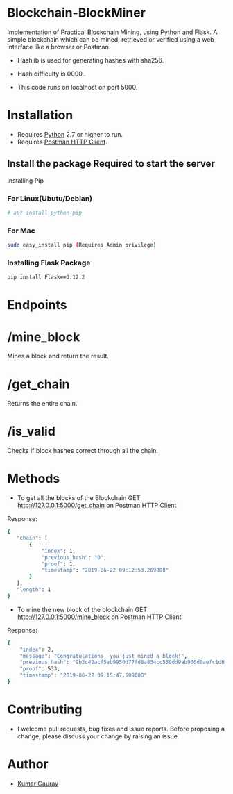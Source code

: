 # Blockchain-BlockMiner
Implementation of Practical Blockchain Mining, using Python and Flask.
A simple blockchain which can be mined, retrieved or verified using a web interface like a browser or Postman.

- Hashlib is used for generating hashes with sha256.

- Hash difficulty is 0000..

- This code runs on localhost on port 5000.



 # Installation

- Requires [Python](https://www.python.org/downloads/) 2.7 or higher to run.
- Requires [Postman HTTP Client](https://www.getpostman.com/).





## Install the package Required to start the server

Installing Pip
### For Linux(Ubutu/Debian)

```sh
# apt install python-pip
```

### For Mac
```sh
sudo easy_install pip (Requires Admin privilege)
```

### Installing Flask Package
```sh
pip install Flask==0.12.2
```

# Endpoints
# /mine_block
Mines a block and return the result.

# /get_chain
Returns the entire chain.

# /is_valid
Checks if block hashes correct through all the chain.

# Methods
- To get all the blocks of the Blockchain
 GET http://127.0.0.1:5000/get_chain on Postman HTTP Client
 
 Response:
 ```sh
 {
    "chain": [
        {
            "index": 1,
            "previous_hash": "0",
            "proof": 1,
            "timestamp": "2019-06-22 09:12:53.269000"
        }
    ],
    "length": 1
}
 ```
- To mine the new block of the blockchain
GET http://127.0.0.1:5000/mine_block on Postman HTTP Client

Response:
```sh
{
    "index": 2,
    "message": "Congratulations, you just mined a block!",
    "previous_hash": "9b2c42acf5eb9950d77fd8a834cc559dd9ab900d0aefc1d6f10fff3c54a14a90",
    "proof": 533,
    "timestamp": "2019-06-22 09:15:47.509000"
}
```


# Contributing

- I welcome pull requests, bug fixes and issue reports. Before proposing a change, please discuss your change by raising an issue.

# Author
- [Kumar Gaurav](https://www.linkedin.com/in/arkhaminferno/)

